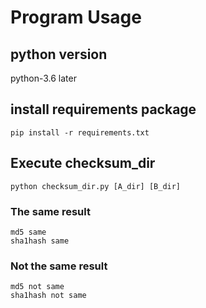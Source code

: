 # Program Usage

## python version
python-3.6 later


## install requirements package
```
pip install -r requirements.txt
```

## Execute checksum_dir
```
python checksum_dir.py [A_dir] [B_dir]
```

### The same result
```
md5 same
sha1hash same
```

### Not the same result
```
md5 not same
sha1hash not same
```



